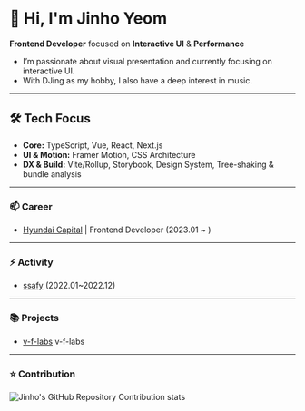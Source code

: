 # 👋 Hi, I'm Jinho Yeom

**Frontend Developer** focused on **Interactive UI** & **Performance**
- I’m passionate about visual presentation and currently focusing on interactive UI.
- With DJing as my hobby, I also have a deep interest in music.

---

## 🛠 Tech Focus
- **Core:** TypeScript, Vue, React, Next.js
- **UI & Motion:** Framer Motion, CSS Architecture
- **DX & Build:** Vite/Rollup, Storybook, Design System, Tree-shaking & bundle analysis

---

### 📫  Career

- [Hyundai Capital](https://about.hyundaicapital.com/main.hc?lang=ko) | Frontend Developer (2023.01 ~ )

---

### ⚡ Activity

- [ssafy](https://www.ssafy.com/ksp/jsp/swp/swpMain.jsp) (2022.01~2022.12)

---

### 📚 Projects

- [v-f-labs](https://v-f-labs-website-web.vercel.app?utm_source=github&utm_content=readme)  v-f-labs

---

### ⭐️ Contribution
![Jinho's GitHub Repository Contribution stats](https://github-contributor-stats.vercel.app/api?username=Yeom-JinHo&combine_all_yearly_contributions=true&hide=B)
